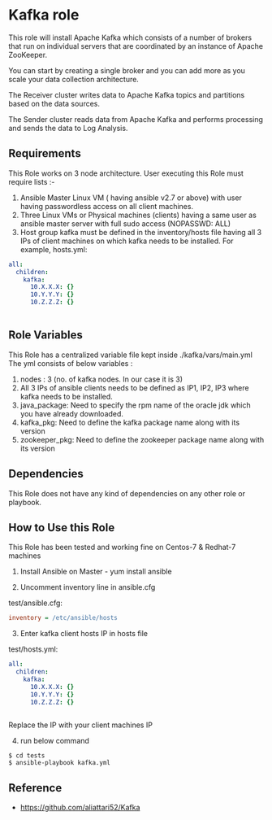 
# Kafka role

This role will install Apache Kafka which consists of a number of brokers that run on individual servers that are coordinated by an instance of Apache ZooKeeper. 

You can start by creating a single broker and you can add more as you scale your data collection architecture. 

The Receiver cluster writes data to Apache Kafka topics and partitions based on the data sources. 

The Sender cluster reads data from Apache Kafka and performs processing and sends the data to Log Analysis.

## Requirements

This Role works on 3 node architecture. User executing this Role must require lists :-
1) Ansible Master Linux VM ( having ansible v2.7 or above) with user having passwordless access on all client machines.
2) Three Linux VMs or Physical machines (clients) having a same user as ansible master server with full sudo access (NOPASSWD: ALL)
3) Host group kafka must be defined in the inventory/hosts file having all 3 IPs of client machines on which kafka needs to be installed. 
For example, hosts.yml:
```yaml
all:
  children:
    kafka:
      10.X.X.X: {}
      10.Y.Y.Y: {}
      10.Z.Z.Z: {}
      
```

## Role Variables

This Role has a centralized variable file kept inside ./kafka/vars/main.yml
The yml consists of below variables :
1) nodes : 3 (no. of kafka nodes. In our case it is 3)
2) All 3 IPs of ansible clients needs to be defined as IP1, IP2, IP3 where kafka needs to be installed.
3) java_package: Need to specify the rpm name of the oracle jdk which you have already downloaded.
4) kafka_pkg: Need to define the kafka package name along with its version
5) zookeeper_pkg: Need to define the zookeeper package name along with its version

## Dependencies

This Role does not have any kind of dependencies on any other role or playbook.

## How to Use this Role

This Role has been tested and working fine on Centos-7 & Redhat-7 machines

1) Install Ansible on Master - yum install ansible

2) Uncomment inventory line in ansible.cfg

test/ansible.cfg:
```ini
inventory = /etc/ansible/hosts
```

3) Enter kafka client hosts IP in hosts file

test/hosts.yml:
```yaml
all:
  children:
    kafka:
      10.X.X.X: {}
      10.Y.Y.Y: {}
      10.Z.Z.Z: {}
      
```

Replace the IP with your client machines IP


4) run below command

```shell
$ cd tests
$ ansible-playbook kafka.yml

```

## Reference

- https://github.com/aliattari52/Kafka